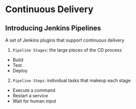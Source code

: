 # Continuous Delivery
## Introducing Jenkins Pipelines
A set of Jenkins plugins that support continuous delivery
1. `Pipeline Stages`: the large pieces of the CD process
- Build
- Test
- Deploy
2. `Pipeline Steps`: individual tasks that makeup each stage
- Execute a command
- Restart a service
- Wait for human input